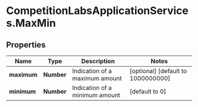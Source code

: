 # CompetitionLabsApplicationServices.MaxMin

## Properties

Name | Type | Description | Notes
------------ | ------------- | ------------- | -------------
**maximum** | **Number** | Indication of a maximum amount | [optional] [default to 1000000000]
**minimum** | **Number** | Indication of a minimum amount | [default to 0]



